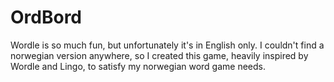 # OrdBord

Wordle is so much fun, but unfortunately it's in English only. 
I couldn't find a norwegian version anywhere, so I created this game, heavily inspired by Wordle and Lingo, to satisfy my norwegian word game needs.

